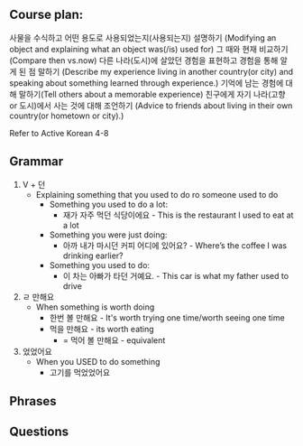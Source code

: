 ## Course plan:

사물을 수식하고 어떤 용도로 사용되었는지(사용되는지) 설명하기
(Modifying an object and explaining what an object was(/is) used for)
그 때와 현재 비교하기(Compare then vs.now)
다른 나라(도시)에 살았던 경험을 표현하고 경험을 통해 알게 된 점 말하기
(Describe my experience living in another country(or city) and speaking about something
learned through experience.)
기억에 남는 경험에 대해 말하기(Tell others about a memorable experience)
친구에게 자기 나라(고향 or 도시)에서 사는 것에 대해 조언하기
(Advice to friends about living in their own country(or hometown or city).)

Refer to Active Korean 4-8

## Grammar

1. V + 던
   - Explaining something that you used to do ro someone used to do
     - Something you used to do a lot:
       - 재가 자주 먹던 식당이에요 - This is the restaurant I used to eat at a lot
     - Something you were just doing:
       - 아까 내가 마시던 커피 어디에 있어요? - Where’s the coffee I was drinking earlier?
     - Something you used to do:
       - 이 차는 아빠가 타던 거예요. - This car is what my father used to drive
2. ㄹ 만해요
   - When something is worth doing
     - 한번 볼 만해요 - It's worth trying one time/worth seeing one time
     - 먹을 만해요 - its worth eating
       - = 먹어 볼 만해요 - equivalent
3. 었었어요
   - When you USED to do something
     - 고기를 먹었었어요

## Phrases

## Questions
